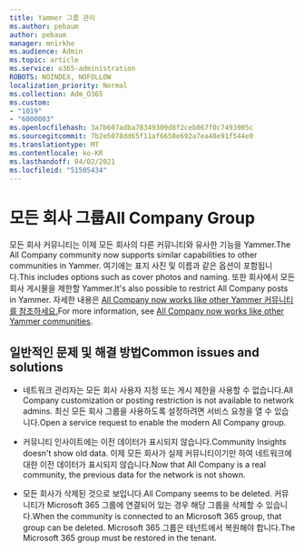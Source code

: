 ```yaml
---
title: Yammer 그룹 관리
ms.author: pebaum
author: pebaum
manager: mnirkhe
ms.audience: Admin
ms.topic: article
ms.service: o365-administration
ROBOTS: NOINDEX, NOFOLLOW
localization_priority: Normal
ms.collection: Adm_O365
ms.custom:
- "1019"
- "6000003"
ms.openlocfilehash: 3a7b607adba78349309d8f2ceb067f0c7493905c
ms.sourcegitcommit: 7b2e5078dd65f11af6650e692a7ea48e91f544e0
ms.translationtype: MT
ms.contentlocale: ko-KR
ms.lasthandoff: 04/02/2021
ms.locfileid: "51505434"
---
```

# <a name="all-company-group"></a><span data-ttu-id="47843-102">모든 회사 그룹</span><span class="sxs-lookup"><span data-stu-id="47843-102">All Company Group</span></span>

<span data-ttu-id="47843-103">모든 회사 커뮤니티는 이제 모든 회사의 다른 커뮤니티와 유사한 기능을 Yammer.</span><span class="sxs-lookup"><span data-stu-id="47843-103">The All Company community now supports similar capabilities to other communities in Yammer.</span></span> <span data-ttu-id="47843-104">여기에는 표지 사진 및 이름과 같은 옵션이 포함됩니다.</span><span class="sxs-lookup"><span data-stu-id="47843-104">This includes options such as cover photos and naming.</span></span> <span data-ttu-id="47843-105">또한 회사에서 모든 회사 게시물을 제한할 Yammer.</span><span class="sxs-lookup"><span data-stu-id="47843-105">It's also possible to restrict All Company posts in Yammer.</span></span> <span data-ttu-id="47843-106">자세한 내용은 [All Company now works like other Yammer 커뮤니티를 참조하세요.](https://docs.microsoft.com/yammer/manage-yammer-groups/yammer-all-company-yammer-community)</span><span class="sxs-lookup"><span data-stu-id="47843-106">For more information, see [All Company now works like other Yammer communities](https://docs.microsoft.com/yammer/manage-yammer-groups/yammer-all-company-yammer-community).</span></span>

## <a name="common-issues-and-solutions"></a><span data-ttu-id="47843-107">일반적인 문제 및 해결 방법</span><span class="sxs-lookup"><span data-stu-id="47843-107">Common issues and solutions</span></span>

- <span data-ttu-id="47843-108">네트워크 관리자는 모든 회사 사용자 지정 또는 게시 제한을 사용할 수 없습니다.</span><span class="sxs-lookup"><span data-stu-id="47843-108">All Company customization or posting restriction is not available to network admins.</span></span> <span data-ttu-id="47843-109">최신 모든 회사 그룹을 사용하도록 설정하려면 서비스 요청을 열 수 있습니다.</span><span class="sxs-lookup"><span data-stu-id="47843-109">Open a service request to enable the modern All Company group.</span></span>

- <span data-ttu-id="47843-110">커뮤니티 인사이트에는 이전 데이터가 표시되지 않습니다.</span><span class="sxs-lookup"><span data-stu-id="47843-110">Community Insights doesn't show old data.</span></span> <span data-ttu-id="47843-111">이제 모든 회사가 실제 커뮤니티이기만 하여 네트워크에 대한 이전 데이터가 표시되지 않습니다.</span><span class="sxs-lookup"><span data-stu-id="47843-111">Now that All Company is a real community, the previous data for the network is not shown.</span></span>

- <span data-ttu-id="47843-112">모든 회사가 삭제된 것으로 보입니다.</span><span class="sxs-lookup"><span data-stu-id="47843-112">All Company seems to be deleted.</span></span> <span data-ttu-id="47843-113">커뮤니티가 Microsoft 365 그룹에 연결되어 있는 경우 해당 그룹을 삭제할 수 있습니다.</span><span class="sxs-lookup"><span data-stu-id="47843-113">When the community is connected to an Microsoft 365 group, that group can be deleted.</span></span> <span data-ttu-id="47843-114">Microsoft 365 그룹은 테넌트에서 복원해야 합니다.</span><span class="sxs-lookup"><span data-stu-id="47843-114">The Microsoft 365 group must be restored in the tenant.</span></span>

